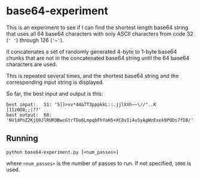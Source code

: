# base64-experiment

This is an experiment to see if I can find the shortest length base64 string
that uses all 64 base64 characters with only ASCII characters from code 32
(`' '`) through 126 (`'~'`).

It concatenates a set of randomly generated 4-byte to 1-byte base64 chunks
that are not in the concatenated base64 string until the 64 base64 characters
are used.

This is repeated several times, and the shortest base64 string and the
corresponding input string is displayed.

So far, the best input and output is this:

```
best input:   51: '5]]>vv*44&TT3pppkkL::.jjlXXh~~\//"..K  [11zOO8;;|??'
best output:  68: 'NV1dPnZ2KjQ0JlRUM3BwcGtrTDo6LmpqbFhYaH5+XC8vIi4uSyAgWzExek9PODs7fD8/'
```

## Running

```
python base64-experiment.py [<num_passes>]
```

where `<num_passes>` is the number of passes to run. If not specified, `1000`
is used.
